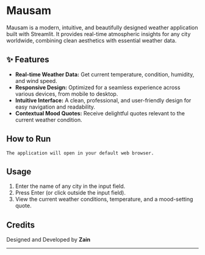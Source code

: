# Mausam

Mausam is a modern, intuitive, and beautifully designed weather application built with Streamlit. It provides real-time atmospheric insights for any city worldwide, combining clean aesthetics with essential weather data.

## ✨ Features

* **Real-time Weather Data:** Get current temperature, condition, humidity, and wind speed.
* **Responsive Design:** Optimized for a seamless experience across various devices, from mobile to desktop.
* **Intuitive Interface:** A clean, professional, and user-friendly design for easy navigation and readability.
* **Contextual Mood Quotes:** Receive delightful quotes relevant to the current weather condition.

##  How to Run 



    The application will open in your default web browser.

##  Usage

1.  Enter the name of any city in the input field.
2.  Press Enter (or click outside the input field).
3.  View the current weather conditions, temperature, and a mood-setting quote.

##  Credits

Designed and Developed by **Zain**

---
